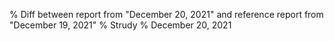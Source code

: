 % Diff between report from "December 20, 2021" and reference report from "December 19, 2021"
% Strudy
% December 20, 2021


